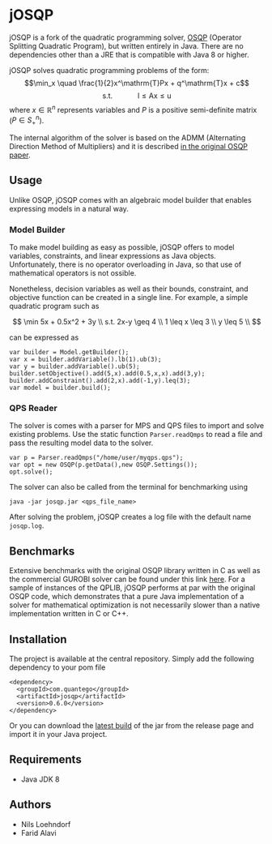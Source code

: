 # jOSQP

jOSQP is a fork of the quadratic programming solver, [OSQP](http://osqp.org) (Operator Splitting Quadratic Program), but written entirely in Java. There are no dependencies other than a JRE that is compatible with Java 8 or higher.

jOSQP solves quadratic programming problems of the form: 
$$\min_x \quad \frac{1}{2}x^\mathrm{T}Px + q^\mathrm{T}x + c$$
$$\mathrm{s.t. \quad \quad \quad l \leq Ax \leq u}$$
where $x\in\mathbb{R}^n$ represents variables and $P$ is a positive semi-definite matrix ($P\in S^n_+$).

The internal algorithm of the solver is based on the ADMM (Alternating Direction Method of Multipliers) and it is described [in the original OSQP paper](https://arxiv.org/abs/1711.08013).

## Usage

Unlike OSQP, jOSQP comes with an algebraic model builder that enables expressing models in a natural way.

### Model Builder

To make model building as easy as possible, jOSQP offers to model variables, constraints, and linear expressions as Java objects. Unfortunately, there is no operator overloading in Java, so that use of mathematical operators is not ossible.

Nonetheless, decision variables as well as their bounds, constraint, and objective function can be created in a single line. For example, a simple quadratic program such as

$$
\min 5x + 0.5x^2 + 3y \\
s.t. 2x-y \geq 4 \\
1 \leq  x \leq 3 \\
y \leq 5 \\
$$

can be expressed as

```
var builder = Model.getBuilder();
var x = builder.addVariable().lb(1).ub(3);
var y = builder.addVariable().ub(5);
builder.setObjective().add(5,x).add(0.5,x,x).add(3,y);
builder.addConstraint().add(2,x).add(-1,y).leq(3);
var model = builder.build();
```


### QPS Reader

The solver is comes with a parser for MPS and QPS files to import and solve existing problems. Use the static function `Parser.readQmps` to read a file and pass the resulting model data to the solver.
```
var p = Parser.readQmps("/home/user/myqps.qps");
var opt = new OSQP(p.getData(),new OSQP.Settings());
opt.solve();
```
The solver can also be called from the terminal for benchmarking using
```
java -jar josqp.jar <qps_file_name>
```
After solving the problem, jOSQP creates a log file with the default name `josqp.log`.

## Benchmarks

Extensive benchmarks with the original OSQP library written in C as well as the commercial GUROBI solver can be found under this link [here](https://github.com/FaridAlavi/josqp_benchmarks). For a sample of instances of the QPLIB, jOSQP performs at par with the original OSQP code, which demonstrates that a pure Java implementation of a solver for mathematical optimization is not necessarily slower than a native
implementation written in C or C++.
## Installation

The project is available at the central repository. Simply add the following dependency to your pom file
```
<dependency>
  <groupId>com.quantego</groupId>
  <artifactId>josqp</artifactId>
  <version>0.6.0</version>
</dependency>
```

Or you can download the [latest build](https://github.com/quantego/clp-java/releases/latest) of the jar from the release page and import it in your Java project.


## Requirements

* Java JDK 8

## Authors
* Nils Loehndorf
* Farid Alavi
